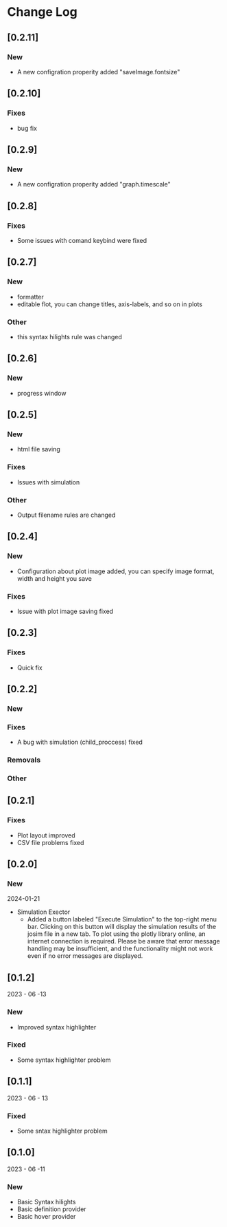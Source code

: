 # Change Log
## [0.2.11]
### New
- A new configration properity added "saveImage.fontsize"
## [0.2.10]
### Fixes
- bug fix
## [0.2.9]
### New
- A new configration properity added "graph.timescale"
## [0.2.8]
### Fixes
- Some issues with comand keybind were fixed
## [0.2.7]
### New
- formatter
- editable flot, you can change titles, axis-labels, and so on in plots
### Other
- this syntax hilights rule was changed
## [0.2.6]

### New

- progress window

## [0.2.5]

### New

- html file saving

### Fixes

- Issues with simulation 

### Other

- Output filename rules are changed

## [0.2.4]

### New

- Configuration about plot image added, you can specify image format, width and height you save

### Fixes

- Issue with plot image saving fixed 

## [0.2.3]

### Fixes

- Quick fix

## [0.2.2]

### New

### Fixes

- A bug with simulation (child_proccess) fixed

### Removals

### Other

## [0.2.1]

### Fixes

- Plot layout improved
- CSV file problems fixed

## [0.2.0]

### New

2024-01-21

- Simulation Exector
  - Added a button labeled "Execute Simulation" to the top-right menu bar. Clicking on this button will display the simulation results of the josim file in a new tab. To plot using the plotly library online, an internet connection is required. Please be aware that error message handling may be insufficient, and the functionality might not work even if no error messages are displayed.

## [0.1.2]

2023 - 06 -13

### New

- Improved syntax highlighter

### Fixed

- Some syntax highlighter problem

## [0.1.1]

2023 - 06 - 13

### Fixed

- Some sntax highlighter problem

## [0.1.0]

2023 - 06 -11

### New

- Basic Syntax hilights
- Basic definition provider
- Basic hover provider
